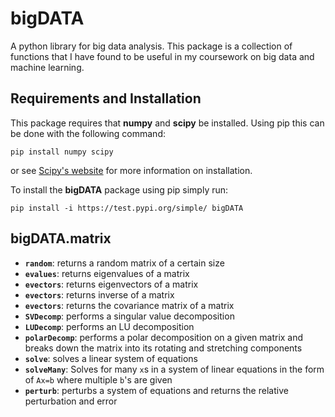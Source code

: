 # bigDATA

A python library for big data analysis. This package is a collection of functions that I have found to be useful in my coursework on big data and machine learning.

## Requirements and Installation

This package requires that **numpy** and **scipy** be installed. Using pip this can be done with the following command:

```pip install numpy scipy```

or see [Scipy's website](https://www.scipy.org/install.html) for more information on installation.

To install the **bigDATA** package using pip simply run:

```pip install -i https://test.pypi.org/simple/ bigDATA```

## bigDATA.matrix

* **`random`**: returns a random matrix of a certain size
* **`evalues`**: returns eigenvalues of a matrix
* **`evectors`**: returns eigenvectors of a matrix
* **`evectors`**: returns inverse of a matrix
* **`evectors`**: returns the covariance matrix of a matrix
* **`SVDecomp`**: performs a singular value decomposition
* **`LUDecomp`**: performs an LU decomposition
* **`polarDecomp`**: performs a polar decomposition on a given matrix and breaks down the matrix into its rotating and stretching components
* **`solve`**: solves a linear system of equations
* **`solveMany`**: Solves for many `x`s in a system of linear equations in the form of `Ax=b` where multiple `b`'s are given
* **`perturb`**: perturbs a system of equations and returns the relative perturbation and error

